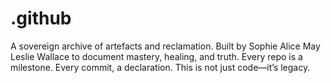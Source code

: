 # .github
A sovereign archive of artefacts and reclamation. Built by Sophie Alice May Leslie Wallace to document mastery, healing, and truth. Every repo is a milestone. Every commit, a declaration. This is not just code—it’s legacy.
